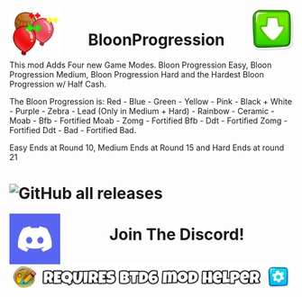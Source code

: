 <a href="https://github.com/DarkTerraYT/BloonProgression/releases/latest/download/BloonProgression.dll">
    <img align="left" alt="Icon" height="90" src="Icon.png">
    <img align="right" alt="Download" height="75" src="https://raw.githubusercontent.com/gurrenm3/BTD-Mod-Helper/master/BloonsTD6%20Mod%20Helper/Resources/DownloadBtn.png">
</a>

<h1 align="center">BloonProgression</h1>

This mod Adds Four new Game Modes. Bloon Progression Easy, Bloon Progression Medium, Bloon Progression Hard and the Hardest Bloon Progression w/ Half Cash. 

The Bloon Progression is: Red - Blue - Green - Yellow - Pink - Black + White - Purple - Zebra - Lead (Only in Medium +  Hard) - Rainbow - Ceramic - Moab - Bfb - Fortified Moab - Zomg - Fortified Bfb - Ddt - Fortified Zomg - Fortified Ddt - Bad - Fortified Bad. 

Easy Ends at Round 10, Medium Ends at Round 15 and Hard Ends at round 21

<h1 aling="left"><img alt="GitHub all releases" height="25" src="https://img.shields.io/github/downloads/DarkTerraYT/BloonProgression/total?label=Total%20Dowloads"></h1>

<a href="https://discord.gg/xegnVEBRuE">
    <img align="left" alt="Discord" height = 90 src="discord.png">
</a>

<h1 align="center">Join The Discord!</h1>
    
[![Requires BTD6 Mod Helper](https://raw.githubusercontent.com/gurrenm3/BTD-Mod-Helper/master/banner.png)](https://github.com/gurrenm3/BTD-Mod-Helper#readme)
